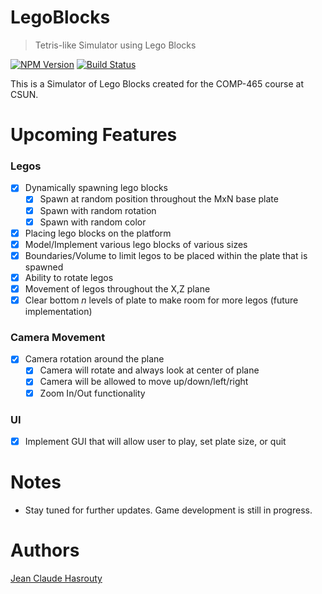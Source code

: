 # LegoBlocks
> Tetris-like Simulator using Lego Blocks

[![NPM Version][npm-image]][npm-url]
[![Build Status][travis-image]][travis-url]

This is a Simulator of Lego Blocks created for the COMP-465 course at CSUN.

# Upcoming Features
### Legos
- [x] Dynamically spawning lego blocks
  - [x] Spawn at random position throughout the MxN base plate
  - [x] Spawn with random rotation
  - [x] Spawn with random color
- [x] Placing lego blocks on the platform
- [x] Model/Implement various lego blocks of various sizes
- [x] Boundaries/Volume to limit legos to be placed within the plate that is spawned
- [x] Ability to rotate legos
- [x] Movement of legos throughout the X,Z plane
- [x] Clear bottom _n_ levels of plate to make room for more legos (future implementation)
### Camera Movement
- [x] Camera rotation around the plane
  - [x] Camera will rotate and always look at center of plane
  - [x] Camera will be allowed to move up/down/left/right
  - [x] Zoom In/Out functionality
### UI 
- [x] Implement GUI that will allow user to play, set plate size, or quit

# Notes
* Stay tuned for further updates. Game development is still in progress. 

# Authors
[Jean Claude Hasrouty](https://www.linkedin.com/in/jean-claude-hasrouty/)

<!-- Markdown link & img dfn's -->
[npm-image]: https://img.shields.io/npm/v/datadog-metrics.svg?style=flat-square
[npm-url]: https://npmjs.org/package/datadog-metrics
[npm-downloads]: https://img.shields.io/npm/dm/datadog-metrics.svg?style=flat-square
[travis-image]: https://img.shields.io/travis/dbader/node-datadog-metrics/master.svg?style=flat-square
[travis-url]: https://travis-ci.org/dbader/node-datadog-metrics
